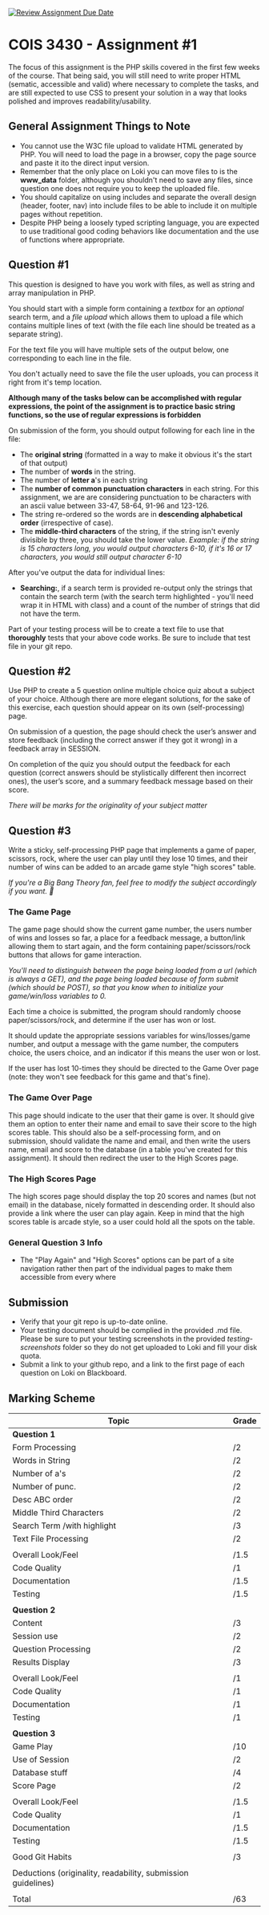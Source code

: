 [![Review Assignment Due Date](https://classroom.github.com/assets/deadline-readme-button-22041afd0340ce965d47ae6ef1cefeee28c7c493a6346c4f15d667ab976d596c.svg)](https://classroom.github.com/a/M7b9pOJz)
# COIS 3430 - Assignment #1

The focus of this assignment is the PHP skills covered in the first few weeks of the course. That being said, you will still need to write proper HTML (sematic, accessible and valid) where necessary to complete the tasks, and are still expected to use CSS to present your solution in a way that looks polished and improves readability/usability.

## General Assignment Things to Note

- You cannot use the W3C file upload to validate HTML generated by PHP. You will need to load the page in a browser, copy the page source and paste it ito the direct input version.
- Remember that the only place on Loki you can move files to is the **www_data** folder, although you shouldn't need to save any files, since question one does not require you to keep the uploaded file.
- You should capitalize on using includes and separate the overall design (header, footer, nav) into include files to be able to include it on multiple pages without repetition.
- Despite PHP being a loosely typed scripting language, you are expected to use traditional good coding behaviors like documentation and the use of functions where appropriate.

## Question #1

This question is designed to have you work with files, as well as string and array manipulation in PHP.

You should start with a simple form containing a _textbox_ for an _optional_ search term, and a _file upload_ which allows them to upload a file which contains multiple lines of text (with the file each line should be treated as a separate string).

For the text file you will have multiple sets of the output below, one corresponding to each line in the file.

You don't actually need to save the file the user uploads, you can process it right from it's temp location.

**Although many of the tasks below can be accomplished with regular expressions, the point of the assignment is to practice basic string functions, so the use of regular expressions is forbidden**

On submission of the form, you should output following for each line in the file:

- The **original string** (formatted in a way to make it obvious it's the start of that output)
- The number of **words** in the string.
- The number of **letter a**'s in each string
- The **number of common punctuation characters** in each string. For this assignment, we are are considering punctuation to be characters with an ascii value between 33-47, 58-64, 91-96 and 123-126.
- The string re-ordered so the words are in **descending alphabetical order** (irrespective of case).
- The **middle-third characters** of the string, if the string isn't evenly divisible by three, you should take the lower value. _Example: if the string is 15 characters long, you would output characters 6-10, if it's 16 or 17 characters, you would still output character 6-10_

After you've output the data for individual lines:

- **Searching:**, if a search term is provided re-output only the strings that contain the search term (with the search term highlighted - you'll need wrap it in HTML with class) and a count of the number of strings that did not have the term.

Part of your testing process will be to create a text file to use that **thoroughly** tests that your above code works. Be sure to include that test file in your git repo.

## Question #2

Use PHP to create a 5 question online multiple choice quiz about a subject of your choice. Although there are more elegant solutions, for the sake of this exercise, each question should appear on its own (self-processing) page.

On submission of a question, the page should check the user’s answer and store feedback (including the correct answer if they got it wrong) in a feedback array in SESSION.

On completion of the quiz you should output the feedback for each question (correct answers should be stylistically different then incorrect ones), the user’s score, and a summary feedback message based on their score.

_There will be marks for the originality of your subject matter_

## Question #3

Write a sticky, self-processing PHP page that implements a game of paper, scissors, rock, where the user can play until they lose 10 times, and their number of wins can be added to an arcade game style "high scores" table.

_If you're a Big Bang Theory fan, feel free to modify the subject accordingly if you want. 🖖_

### The Game Page

The game page should show the current game number, the users number of wins and losses so far, a place for a feedback message, a button/link allowing them to start again, and the form containing paper/scissors/rock buttons that allows for game interaction.

_You'll need to distinguish between the page being loaded from a url (which is always a GET), and the page being loaded because of form submit (which should be POST), so that you know when to initialize your game/win/loss variables to 0._

Each time a choice is submitted, the program should randomly choose paper/scissors/rock, and determine if the user has won or lost.

It should update the appropriate sessions variables for wins/losses/game number, and output a message with the game number, the computers choice, the users choice, and an indicator if this means the user won or lost.

If the user has lost 10-times they should be directed to the Game Over page (note: they won't see feedback for this game and that's fine).

### The Game Over Page

This page should indicate to the user that their game is over. It should give them an option to enter their name and email to save their score to the high scores table. This should also be a self-processing form, and on submission, should validate the name and email, and then write the users name, email and score to the database (in a table you've created for this assignment). It should then redirect the user to the High Scores page.

### The High Scores Page

The high scores page should display the top 20 scores and names (but not email) in the database, nicely formatted in descending order. It should also provide a link where the user can play again. Keep in mind that the high scores table is arcade style, so a user could hold all the spots on the table.

### General Question 3 Info

- The "Play Again" and "High Scores" options can be part of a site navigation rather then part of the individual pages to make them accessible from every where

## Submission

- Verify that your git repo is up-to-date online.
- Your testing document should be complied in the provided .md file. Please be sure to put your testing screenshots in the provided _testing-screenshots_ folder so they do not get uploaded to Loki and fill your disk quota.
- Submit a link to your github repo, and a link to the first page of each question on Loki on Blackboard.

## Marking Scheme

| Topic                                                        | Grade |
| ------------------------------------------------------------ | ----- |
| **Question 1**                                               |       |
| Form Processing                                              | /2    |
| Words in String                                              | /2    |
| Number of a's                                                | /2    |
| Number of punc.                                              | /2    |
| Desc ABC order                                               | /2    |
| Middle Third Characters                                      | /2    |
| Search Term /with highlight                                  | /3    |
| Text File Processing                                         | /2    |
|                                                              |       |
| Overall Look/Feel                                            | /1.5  |
| Code Quality                                                 | /1    |
| Documentation                                                | /1.5  |
| Testing                                                      | /1.5  |
|                                                              |       |
| **Question 2**                                               |       |
| Content                                                      | /3    |
| Session use                                                  | /2    |
| Question Processing                                          | /2    |
| Results Display                                              | /3    |
|                                                              |       |
| Overall Look/Feel                                            | /1    |
| Code Quality                                                 | /1    |
| Documentation                                                | /1    |
| Testing                                                      | /1    |
|                                                              |       |
| **Question 3**                                               |       |
| Game Play                                                    | /10   |
| Use of Session                                               | /2    |
| Database stuff                                               | /4    |
| Score Page                                                   | /2    |
|                                                              |       |
| Overall Look/Feel                                            | /1.5  |
| Code Quality                                                 | /1    |
| Documentation                                                | /1.5  |
| Testing                                                      | /1.5  |
|                                                              |       |
| Good Git Habits                                              | /3    |
|                                                              |       |
| Deductions (originality, readability, submission guidelines) |       |
|                                                              |       |
| Total                                                        | /63   |
